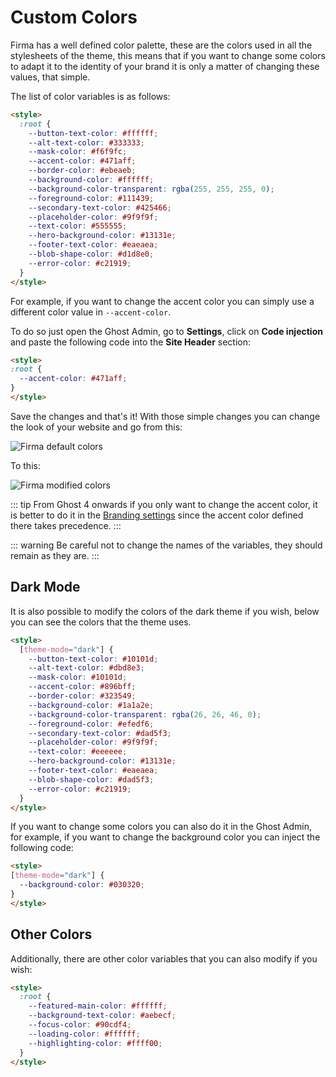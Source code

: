 # Custom Colors

Firma has a well defined color palette, these are the colors used in all the stylesheets of the theme, this means that if you want to change some colors to adapt it to the identity of your brand it is only a matter of changing these values, that simple.

The list of color variables is as follows:

```html
<style>
  :root {
    --button-text-color: #ffffff;
    --alt-text-color: #333333;
    --mask-color: #f6f9fc;
    --accent-color: #471aff;
    --border-color: #ebeaeb;
    --background-color: #ffffff;
    --background-color-transparent: rgba(255, 255, 255, 0);
    --foreground-color: #111439;
    --secondary-text-color: #425466;
    --placeholder-color: #9f9f9f;
    --text-color: #555555;
    --hero-background-color: #13131e;
    --footer-text-color: #eaeaea;
    --blob-shape-color: #d1d8e0;
    --error-color: #c21919;
  }
</style>
```

For example, if you want to change the accent color you can simply use a different color value in `--accent-color`.

To do so just open the Ghost Admin, go to **Settings**, click on **Code injection** and paste the following code into the **Site Header** section:

```html
<style>
:root {
  --accent-color: #471aff;
}
</style>
```

Save the changes and that's it! With those simple changes you can change the look of your website and go from this:

![Firma default colors](https://res.cloudinary.com/edev/image/upload/v1606987140/firma/Screenshot_2020-1s2-03_Membership.png)

To this:

![Firma modified colors](https://res.cloudinary.com/edev/image/upload/v1606987135/firma/Screenshot_2020-12-03_Membership.png)

::: tip
From Ghost 4 onwards if you only want to change the accent color, it is better to do it  in the [Branding settings](/guide/publication-settings.html#branding) since the accent color defined there takes precedence.
:::

::: warning
Be careful not to change the names of the variables, they should remain as they are.
:::

## Dark Mode

It is also possible to modify the colors of the dark theme if you wish, below you can see the colors that the theme uses.

```html
<style>
  [theme-mode="dark"] {
    --button-text-color: #10101d;
    --alt-text-color: #dbd8e3;
    --mask-color: #10101d;
    --accent-color: #896bff;
    --border-color: #323549;
    --background-color: #1a1a2e;
    --background-color-transparent: rgba(26, 26, 46, 0);
    --foreground-color: #efedf6;
    --secondary-text-color: #dad5f3;
    --placeholder-color: #9f9f9f;
    --text-color: #eeeeee;
    --hero-background-color: #13131e;
    --footer-text-color: #eaeaea;
    --blob-shape-color: #dad5f3;
    --error-color: #c21919;
  }
</style>
```

If you want to change some colors you can also do it in the Ghost Admin, for example, if you want to change the background color you can inject the following code:

```html
<style>
[theme-mode="dark"] {
  --background-color: #030320;
}
</style>
```

## Other Colors

Additionally, there are other color variables that you can also modify if you wish:

```html
<style>
  :root {
    --featured-main-color: #ffffff;
    --background-text-color: #aebecf;
    --focus-color: #90cdf4;
    --loading-color: #ffffff;
    --highlighting-color: #ffff00;
  }
</style>
```

